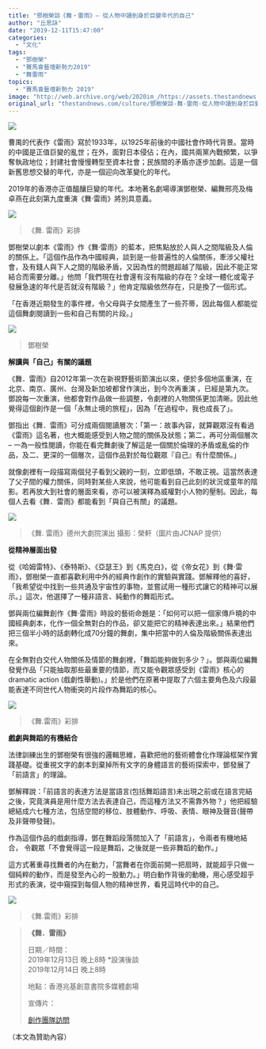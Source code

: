 ```yaml
---
title: "鄧樹榮談《舞‧雷雨》— 從人物中讀到身於巨變年代的自己"
author: "丘思詠"
date: "2019-12-11T15:47:00"
categories:
  - "文化"
tags:
  - "鄧樹榮"
  - "賽馬會藝壇新勢力2019"
  - "舞雷雨"
topics:
  - "賽馬會藝壇新勢力 2019"
image: "http://web.archive.org/web/2020im_/https://assets.thestandnews.com/media/photos/20191211-07_o9XJw_Pq6oohO.png"
original_url: "thestandnews.com/culture/鄧樹榮談-舞-雷雨-從人物中讀到身於巨變年代的自己"
---
```

![](http://web.archive.org/web/2020im_/https://assets.thestandnews.com/media/photos/20191211-07_o9XJw_Pq6oohO.png)

曹禺的代表作《雷雨》寫於1933年，以1925年前後的中國社會作時代背景。當時的中國是正值巨變的亂世；在外，面對日本侵佔；在內，國共兩黨內戰頻繁，以爭奪執政地位；封建社會慢慢轉型至資本社會；民族間的矛盾亦逐步加劇。這是一個新舊思想交替的年代，亦是一個迎向改革變化的年代。

2019年的香港亦正值醞釀巨變的年代。本地著名劇場導演鄧樹榮、編舞邢亮及梅卓燕在此刻第九度重演《舞‧雷雨》將別具意義。

![](http://web.archive.org/web/2020im_/https://assets.thestandnews.com/media/photos/78194425_10218806160457512_1474324236762873856_o_u8CrJ.jpg)
> 《舞. 雷雨》彩排

鄧樹榮以劇本《雷雨》作《舞‧雷雨》的藍本，把焦點放於人與人之間階級及人倫的關係上。「這個作品作為中國經典，談到是一些普遍性的人倫關係，牽涉父權社會，及有錢人與下人之間的階級矛盾，又因為性的問題超越了階級，因此不能正常結合而需要分離。」他問「我們現在社會還有沒有階級的存在？全球一體化或電子發展急速的年代是否就沒有階級？」他肯定階級依然存在，只是換了一個形式。

「在香港近期發生的事件裡，令父母與子女間產生了一些芥蒂，因此每個人都能從這個舞劇閱讀到一些和自己有關的片段。」

![](http://web.archive.org/web/2020im_/https://assets.thestandnews.com/media/photos/78103111_10218806157217431_1866869163692130304_o_ku4Rt.jpg)
> 鄧樹榮

**解讀與「自己」有關的議題**

《舞．雷雨》自2012年第一次在新視野藝術節演出以來，便於多個地區重演，在北京、南京、廣州、台灣及新加坡都曾作演出，到今次再重演 ，已經是第九次。 鄧說每一次重演，他都會對作品做一些調整，令劇裡的人物關係更加清晰。因此他覺得這個創作是一個「永無止境的旅程」，因為「在過程中，我也成長了」。

鄧指出《舞．雷雨》可分成兩個閱讀層次：「第一：故事內容，就算觀眾沒有看過《雷雨》這名著，也大概能感受到人物之間的關係及狀態；第二，再可分兩個層次 – 一為一般性閱讀，你能在看完舞劇後了解這是一個關於倫理的矛盾或亂倫的作品，及二、更深的一個層次，這個作品對於每位觀眾『自己』有什麼關係。」

就像劇裡有一段描寫兩個兒子看到父親的一刻，立即低頭，不敢正視。這當然表達了父子間的權力關係，同時對某些人來說，他可能看到自己此刻的狀況或童年的陰影。若再放大到社會的層面來看，亦可以被演釋為威權對小人物的壓制。因此，每個人去看《舞．雷雨》都能看到「與自己有關」的議題。

![](http://web.archive.org/web/2020im_/https://assets.thestandnews.com/media/photos/E5BEB7E5B79EE5A4A7E58A87E999A2_E88DA3E8BDA9E69184E5BDB1_Photo-credit_E6_cdp6Tpi.jpg)
> 《舞. 雷雨》德州大劇院演出 攝影：榮軒（圖片由JCNAP 提供）

**從精神層面出發**

從《哈姆雷特》、《泰特斯》、《亞瑟王》到《馬克白》，從《帝女花》到《舞‧雷雨》，鄧樹榮一直都喜歡利用中外的經典作創作的實驗與實踐。鄧解釋他的喜好，「我希望從中找到一些共通及宇宙性的事物，並嘗試用一種形式讓它的精神可以展示。」這次，他選擇了一種非語言、純動作的舞蹈形式。

鄧與兩位編舞創作《舞‧雷雨》時設的藝術命題是：「如何可以把一個家傳戶曉的中國經典劇本，化作一個全無對白的作品，卻又能把它的精神表達出來。」結果他們把三個半小時的話劇轉化成70分鐘的舞劇，集中把當中的人倫及階級關係表達出來。

在全無對白交代人物關係及情節的舞劇裡，「舞蹈能夠做到多少？」。鄧與兩位編舞發覺作品「只能抽取那些最重要的情節，而又能令觀眾感受到《雷雨》核心的dramatic action (戲劇性舉動)。」於是他們在原著中提取了六個主要角色及六段最能表達不同世代人物衝突的片段作為舞蹈的核心。

![](http://web.archive.org/web/2020im_/https://assets.thestandnews.com/media/photos/78281964_10218806160697518_5588595957903130624_o_ZsyXn.jpg)
> 《舞.雷雨》彩排

**戲劇與舞蹈的有機結合**

法律訓練出生的鄧樹榮有很強的邏輯思維，喜歡把他的藝術體會化作理論框架作實踐基礎。從重視文字的劇本到棄掉所有文字的身體語言的藝術探索中，鄧發展了「前語言」的理論。

鄧解釋說：「前語言的表達方法是當語言(包括舞蹈語言)未出現之前或在語言完結之後，究竟演員是用什麼方法去表達自己，而這種方法又不需靠外物？」他把經驗總結成六七種方法，包括空間的移位、肢體動作、呼吸、表情、眼神及聲音(聲帶及非聲帶發聲)。

作為這個作品的戲劇指導，鄧在舞蹈段落間加入了「前語言」，令兩者有機地結合， 令觀眾「不會覺得這一段是舞蹈，之後就是一些非舞蹈的動作。」

這方式著重尋找舞者的內在動力，「當舞者在你面前開一把扇時，就能超乎只做一個純粹的動作，而是發至內心的一股動力。」明白動作背後的動機，用心感受超乎形式的表演，從中窺探到每個人物的精神世界，看見這時代中的自己。

![](http://web.archive.org/web/2020im_/https://assets.thestandnews.com/media/photos/79275443_10218806161577540_1708183221755183104_o_AO30H.jpg)
> 《舞.雷雨》彩排

> **《舞．雷雨》**
> 
> 日期／時間：  
> 2019年12月13日 晚上8時 \*設演後談  
> 2019年12月14日 晚上8時
> 
> 地點：香港兆基創意書院多媒體劇場
> 
> 宣傳片：
> 
> [創作團隊訪問](http://web.archive.org/web/20211229132829/https://www.newartspower.hk/further_reading/%E3%80%8A%E8%88%9E%E2%80%A7-%E9%9B%B7%E9%9B%A8%E3%80%8B-%E5%99%A4%E8%81%B2%E7%9A%84%E5%B0%8D%E6%8A%97/)

（本文為贊助內容）